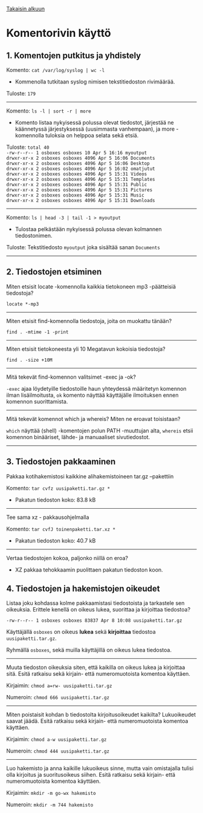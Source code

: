 [Takaisin alkuun](../../../README.md)

# Komentorivin käyttö

## 1. Komentojen putkitus ja yhdistely

Komento: `cat /var/log/syslog | wc -l`

- Kommenolla tutkitaan syslog nimisen tekstitiedoston rivimäärää.

Tuloste: `179`

---

Komento: `ls -l | sort -r | more`

- Komento listaa nykyisessä polussa olevat tiedostot, järjestää ne käännetyssä järjestyksessä (uusimmasta vanhempaan), ja more -komennolla tuloksia on helppoa selata sekä etsiä.

Tuloste: `total 40`  
`-rw-r--r-- 1 osboxes osboxes 10 Apr 5 16:16 myoutput`  
`drwxr-xr-x 2 osboxes osboxes 4096 Apr 5 16:06 Documents`  
`drwxr-xr-x 2 osboxes osboxes 4096 Apr 5 16:06 Desktop`  
`drwxr-xr-x 2 osboxes osboxes 4096 Apr 5 16:02 omatjutut`  
`drwxr-xr-x 2 osboxes osboxes 4096 Apr 5 15:31 Videos`  
`drwxr-xr-x 2 osboxes osboxes 4096 Apr 5 15:31 Templates`  
`drwxr-xr-x 2 osboxes osboxes 4096 Apr 5 15:31 Public`  
`drwxr-xr-x 2 osboxes osboxes 4096 Apr 5 15:31 Pictures`  
`drwxr-xr-x 2 osboxes osboxes 4096 Apr 5 15:31 Music`  
`drwxr-xr-x 2 osboxes osboxes 4096 Apr 5 15:31 Downloads`

---

Komento: `ls | head -3 | tail -1 > myoutput`

- Tulostaa pelkästään nykyisessä polussa olevan kolmannen tiedostonimen.

Tuloste: Tekstitiedosto `myoutput` joka sisältää sanan `Documents`

---

## 2. Tiedostojen etsiminen

Miten etsisit locate -komennolla kaikkia tietokoneen mp3 -päätteisiä tiedostoja?

`locate *-mp3`

---

Miten etsisit find-komennolla tiedostoja, joita on muokattu tänään?

`find . -mtime -1 -print`

---

Miten etsisit tietokoneesta yli 10 Megatavun kokoisia tiedostoja?

`find . -size +10M`

---

Mitä tekevät find-komennon valitsimet -exec ja -ok?

`-exec` ajaa löydetyille tiedostoille haun yhteydessä määritetyn komennon ilman lisäilmoitusta, `ok` komento näyttää käyttäjälle ilmoituksen ennen komennon suorittamista.

---

Mitä tekevät komennot which ja whereis? Miten ne eroavat toisistaan?

`which` näyttää (shell) -komentojen polun PATH -muuttujan alta, `whereis` etsii komennon binääriset, lähde- ja manuaaliset sivutiedostot.

---

## 3. Tiedostojen pakkaaminen

Pakkaa kotihakemistosi kaikkine alihakemistoineen tar.gz –pakettiin

Komento: `tar cvfz uusipaketti.tar.gz *`

- Pakatun tiedoston koko: 83.8 kB

---

Tee sama xz - pakkausohjelmalla

Komento: `tar cvfJ toinenpaketti.tar.xz *`

- Pakatun tiedoston koko: 40.7 kB

---

Vertaa tiedostojen kokoa, paljonko niillä on eroa?

- XZ pakkaa tehokkaamin puolittaen pakatun tiedoston koon.

## 4. Tiedostojen ja hakemistojen oikeudet

Listaa joku kohdassa kolme pakkaamistasi tiedostoista ja tarkastele sen oikeuksia. Erittele kenellä on oikeus lukea, suorittaa ja kirjoittaa tiedostoa?

`-rw-r--r-- 1 osboxes osboxes 83837 Apr 8 10:08 uusipaketti.tar.gz`

Käyttäjällä `osboxes` on oikeus **lukea** sekä **kirjoittaa** tiedostoa `uusipaketti.tar.gz`.

Ryhmällä `osboxes`, sekä muilla käyttäjillä on oikeus lukea tiedostoa.

---

Muuta tiedoston oikeuksia siten, että kaikilla on oikeus lukea ja kirjoittaa sitä. Esitä ratkaisu sekä kirjain- että numeromuotoista komentoa käyttäen.

Kirjaimin: `chmod a=rw- uusipaketti.tar.gz`

Numeroin: `chmod 666 uusipaketti.tar.gz`

---

Miten poistaisit kohdan b tiedostolta kirjoitusoikeudet kaikilta? Lukuoikeudet saavat jäädä. Esitä ratkaisu sekä kirjain- että numeromuotoista komentoa käyttäen.

Kirjaimin: `chmod a-w uusipaketti.tar.gz`

Numeroin: `chmod 444 uusipaketti.tar.gz`

---

Luo hakemisto ja anna kaikille lukuoikeus sinne, mutta vain omistajalla tulisi olla kirjoitus ja suoritusoikeus siihen. Esitä ratkaisu sekä kirjain- että numeromuotoista komentoa käyttäen.

Kirjaimin: `mkdir -m go-wx hakemisto`

Numeroin: `mkdir -m 744 hakemisto`
